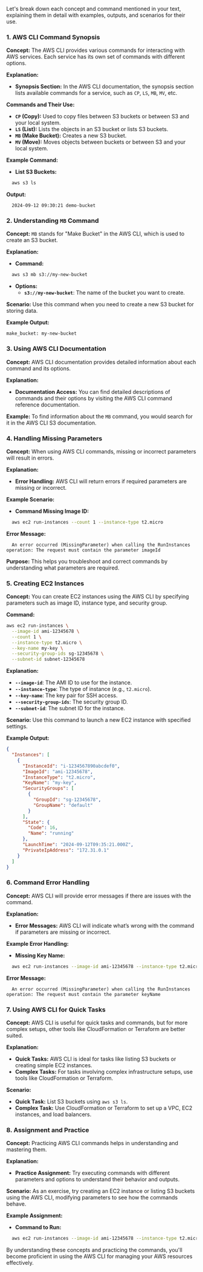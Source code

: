 Let's break down each concept and command mentioned in your text, explaining them in detail with examples, outputs, and scenarios for their use.

### 1. **AWS CLI Command Synopsis**

**Concept:** The AWS CLI provides various commands for interacting with AWS services. Each service has its own set of commands with different options.

**Explanation:**
- **Synopsis Section:** In the AWS CLI documentation, the synopsis section lists available commands for a service, such as `CP`, `LS`, `MB`, `MV`, etc.

**Commands and Their Use:**
- **`CP` (Copy):** Used to copy files between S3 buckets or between S3 and your local system.
- **`LS` (List):** Lists the objects in an S3 bucket or lists S3 buckets.
- **`MB` (Make Bucket):** Creates a new S3 bucket.
- **`MV` (Move):** Moves objects between buckets or between S3 and your local system.

**Example Command:**
- **List S3 Buckets:**
```bash
  aws s3 ls
```
  **Output:**
```plaintext
  2024-09-12 09:30:21 demo-bucket
```

### 2. **Understanding `MB` Command**

**Concept:** `MB` stands for "Make Bucket" in the AWS CLI, which is used to create an S3 bucket.

**Explanation:**
- **Command:**
```bash
  aws s3 mb s3://my-new-bucket
```
- **Options:**
  - **`s3://my-new-bucket`**: The name of the bucket you want to create.

**Scenario:** Use this command when you need to create a new S3 bucket for storing data.

**Example Output:**
```plaintext
make_bucket: my-new-bucket
```

### 3. **Using AWS CLI Documentation**

**Concept:** AWS CLI documentation provides detailed information about each command and its options.

**Explanation:**
- **Documentation Access:** You can find detailed descriptions of commands and their options by visiting the AWS CLI command reference documentation.

**Example:** To find information about the `MB` command, you would search for it in the AWS CLI S3 documentation.

### 4. **Handling Missing Parameters**

**Concept:** When using AWS CLI commands, missing or incorrect parameters will result in errors.

**Explanation:**
- **Error Handling:** AWS CLI will return errors if required parameters are missing or incorrect.

**Example Scenario:**
- **Command Missing Image ID:**
```bash
  aws ec2 run-instances --count 1 --instance-type t2.micro
```
  **Error Message:**
```plaintext
  An error occurred (MissingParameter) when calling the RunInstances operation: The request must contain the parameter imageId
```

**Purpose:** This helps you troubleshoot and correct commands by understanding what parameters are required.

### 5. **Creating EC2 Instances**

**Concept:** You can create EC2 instances using the AWS CLI by specifying parameters such as image ID, instance type, and security group.

**Command:**
```bash
aws ec2 run-instances \
  --image-id ami-12345678 \
  --count 1 \
  --instance-type t2.micro \
  --key-name my-key \
  --security-group-ids sg-12345678 \
  --subnet-id subnet-12345678
```

**Explanation:**
- **`--image-id`**: The AMI ID to use for the instance.
- **`--instance-type`**: The type of instance (e.g., `t2.micro`).
- **`--key-name`**: The key pair for SSH access.
- **`--security-group-ids`**: The security group ID.
- **`--subnet-id`**: The subnet ID for the instance.

**Scenario:** Use this command to launch a new EC2 instance with specified settings.

**Example Output:**
```json
{
  "Instances": [
    {
      "InstanceId": "i-1234567890abcdef0",
      "ImageId": "ami-12345678",
      "InstanceType": "t2.micro",
      "KeyName": "my-key",
      "SecurityGroups": [
        {
          "GroupId": "sg-12345678",
          "GroupName": "default"
        }
      ],
      "State": {
        "Code": 16,
        "Name": "running"
      },
      "LaunchTime": "2024-09-12T09:35:21.000Z",
      "PrivateIpAddress": "172.31.0.1"
    }
  ]
}
```

### 6. **Command Error Handling**

**Concept:** AWS CLI will provide error messages if there are issues with the command.

**Explanation:**
- **Error Messages:** AWS CLI will indicate what’s wrong with the command if parameters are missing or incorrect.

**Example Error Handling:**
- **Missing Key Name:**
```bash
  aws ec2 run-instances --image-id ami-12345678 --instance-type t2.micro
```
  **Error Message:**
```plaintext
  An error occurred (MissingParameter) when calling the RunInstances operation: The request must contain the parameter keyName
```

### 7. **Using AWS CLI for Quick Tasks**

**Concept:** AWS CLI is useful for quick tasks and commands, but for more complex setups, other tools like CloudFormation or Terraform are better suited.

**Explanation:**
- **Quick Tasks:** AWS CLI is ideal for tasks like listing S3 buckets or creating simple EC2 instances.
- **Complex Tasks:** For tasks involving complex infrastructure setups, use tools like CloudFormation or Terraform.

**Scenario:**
- **Quick Task:** List S3 buckets using `aws s3 ls`.
- **Complex Task:** Use CloudFormation or Terraform to set up a VPC, EC2 instances, and load balancers.

### 8. **Assignment and Practice**

**Concept:** Practicing AWS CLI commands helps in understanding and mastering them.

**Explanation:**
- **Practice Assignment:** Try executing commands with different parameters and options to understand their behavior and outputs.

**Scenario:** As an exercise, try creating an EC2 instance or listing S3 buckets using the AWS CLI, modifying parameters to see how the commands behave.

**Example Assignment:**
- **Command to Run:**
```bash
  aws ec2 run-instances --image-id ami-12345678 --instance-type t2.micro --key-name my-key --security-group-ids sg-12345678 --subnet-id subnet-12345678
```

By understanding these concepts and practicing the commands, you'll become proficient in using the AWS CLI for managing your AWS resources effectively.